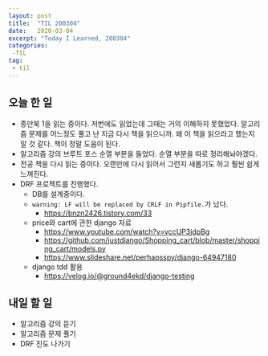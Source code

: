 ```yaml
---
layout: post
title:  "TIL 200304"
date:   2020-03-04
excerpt: "Today I Learned, 200304"
categories: 
 -TIL
tag:
 - til
---
```

## 오늘 한 일

* 종만북 1을 읽는 중이다. 저번에도 읽었는데 그때는 거의 이해하지 못했었다. 알고리즘 문제를 어느정도 풀고 난 지금 다시 책을 읽으니까. 왜 이 책을 읽으라고 했는지 알 것 같다. 책이 정말 도움이 된다.
* 알고리즘 강의 브루트 포스 순열 부분을 들었다. 순열 부분을 따로 정리해놔야겠다.
* 전공 책을 다시 읽는 중이다. 오랜만에 다시 읽어서 그런지 새롭기도 하고 훨씬 쉽게 느껴진다.
* DRF 프로젝트를 진행했다.
    * DB를 설계중이다.
    * `warning: LF will be replaced by CRLF in Pipfile.`가 났다.
        * https://bnzn2426.tistory.com/33
    * price와 cart에 관한 django 자료
        * https://www.youtube.com/watch?v=vccUP3jdpBg
        * https://github.com/justdjango/Shopping_cart/blob/master/shopping_cart/models.py
        * https://www.slideshare.net/perhapsspy/django-64947180
    * django tdd 활용
        * https://velog.io/@ground4ekd/django-testing

## 내일 할 일

* 알고리즘 강의 듣기
* 알고리즘 문제 풀기
* DRF 진도 나가기
